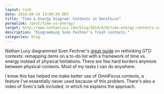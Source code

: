 ```yaml
---
layout: link
date: 2014-08-14 13:09:34 EDT
title: "Time & Energy Diagram: Contexts in OmniFocus"
permalink: /post/time-vs-energy/
target: http://www.nathanlucy.com/blog/2014/8/9/time-energy-contexts-in-omnifocus
description: "Diagramming Sven Fechner's fresh contexts."
categories: blog
---
```


Nathan Lucy diagrammed Sven Fechner's [great guide](http://simplicitybliss.com/post/126031901202/a-fresh-take-on-contexts) on rethinking GTD contexts: remapping items on a to-do list with a framework of time vs. energy instead of physical limitations. There are few hard borders anymore between physical contexts. Most of my tasks I can do anywhere.

I know this has helped me make better use of OmniFocus contexts, a feature I've essentially never used because of this problem. There's also a video of Sven's talk included, in which he explains the approach.

